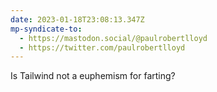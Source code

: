 ```yaml
---
date: 2023-01-18T23:08:13.347Z
mp-syndicate-to:
  - https://mastodon.social/@paulrobertlloyd
  - https://twitter.com/paulrobertlloyd
---
```

Is Tailwind not a euphemism for farting?
